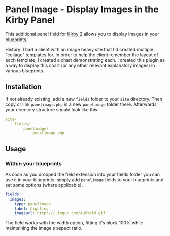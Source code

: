 # Panel Image - Display Images in the Kirby Panel
This additional panel field for [Kirby 2](http://getkirby.com) allows you to display images in your blueprints.

History: I had a client with an image heavy site that I'd created multiple "collage" templates for. In order to help the client remember the layout of each template, I created a chart demonstrating each. I created this plugin as a way to display this chart (or any other relevant explanatory images) in various blueprints. 


## Installation

If not already existing, add a new `fields` folder to your `site` directory. Then copy or link `panelimage.php` in a new `panelimage` folder there. Afterwards, your directory structure should look like this:

```yaml
site/
	fields/
		panelimage/
			panelimage.php
```

## Usage

### Within your blueprints

As soon as you dropped the field extension into your fields folder you can use it in your blueprints: simply add `panelimage` fields to your blueprints and set some options (where applicable).

```yaml
fields:
  image1:
    type: panelimage
    label: Lighting
    imageurl: http://i.imgur.com/4UVYofU.gif
```

The field works with the width option, fitting it's block 100% while maintaining the image's aspect ratio.

